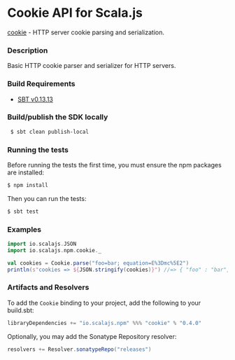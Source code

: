 Cookie API for Scala.js
================================
[cookie](https://www.npmjs.com/package/cookie) - HTTP server cookie parsing and serialization.

### Description

Basic HTTP cookie parser and serializer for HTTP servers.

<a name="build_requirements"></a>
### Build Requirements

* [SBT v0.13.13](http://www.scala-sbt.org/download.html)

<a name="building_sdk"></a>
### Build/publish the SDK locally

```bash
 $ sbt clean publish-local
```

### Running the tests

Before running the tests the first time, you must ensure the npm packages are installed:

```bash
$ npm install
```

Then you can run the tests:

```bash
$ sbt test
```

### Examples

```scala
import io.scalajs.JSON
import io.scalajs.npm.cookie._

val cookies = Cookie.parse("foo=bar; equation=E%3Dmc%5E2")
println(s"cookies => ${JSON.stringify(cookies)}") //=> { "foo" : "bar", "equation" : "E=mc^2" }
```

### Artifacts and Resolvers

To add the `Cookie` binding to your project, add the following to your build.sbt:  

```sbt
libraryDependencies += "io.scalajs.npm" %%% "cookie" % "0.4.0"
```

Optionally, you may add the Sonatype Repository resolver:

```sbt   
resolvers += Resolver.sonatypeRepo("releases") 
```
